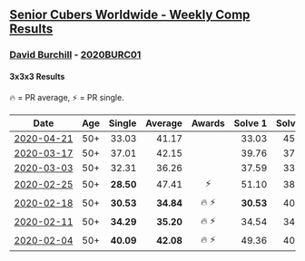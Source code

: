 <style>table {white-space: nowrap;}</style>

## [Senior Cubers Worldwide - Weekly Comp Results](/scw-comp/results/)
### [David Burchill](README.md) - [2020BURC01](https://www.worldcubeassociation.org/persons/2020BURC01?event=333)
#### 3x3x3 Results

<span style="white-space: nowrap;">🔥 = PR average</span>, <span style="white-space: nowrap;">⚡ = PR single</span>.

| Date | Age | Single | Average | Awards | Solve 1 | Solve 2 | Solve 3 | Solve 4 | Solve 5 | Video |
| :--: | :--: | --: | --: | :--: | --: | --: | --: | --: | --: | :-- |
| [2020-04-21](../../results/2020-04-21/333.md) | 50+ | 33.03 | 41.17 |  | 33.03 | 45.61 | 43.93 | 35.11 | 44.46 | [Link](https://www.facebook.com/events/880278499062375/permalink/884812808608944/) |
| [2020-03-17](../../results/2020-03-17/333.md) | 50+ | 37.01 | 42.15 |  | 39.76 | 37.01 | 42.97 | 44.71 | 43.71 | [Link](https://www.facebook.com/events/280686576235146/permalink/284190082551462/) |
| [2020-03-03](../../results/2020-03-03/333.md) | 50+ | 32.31 | 36.26 |  | 37.59 | 33.98 | 37.21 | 41.18 | 32.31 | [Link](https://www.facebook.com/events/241721610185997/permalink/245711369787021/) |
| [2020-02-25](../../results/2020-02-25/333.md) | 50+ | **28.50** | 47.41 | ⚡ | 51.10 | 38.22 | **28.50** | 1:02.78 | 52.90 | [Link](https://www.facebook.com/events/196320811461109/permalink/200026074423916/) |
| [2020-02-18](../../results/2020-02-18/333.md) | 50+ | **30.53** | **34.84** | 🔥 ⚡ | **30.53** | 40.62 | 34.77 | 38.55 | 31.20 | [Link](https://www.facebook.com/events/2558750947697073/permalink/2563602730545228/) |
| [2020-02-11](../../results/2020-02-11/333.md) | 50+ | **34.29** | **35.20** | 🔥 ⚡ | 34.54 | 34.48 | **34.29** | 36.59 | 38.19 | |
| [2020-02-04](../../results/2020-02-04/333.md) | 50+ | **40.09** | **42.08** | 🔥 ⚡ | 49.36 | 40.65 | 43.76 | 41.83 | **40.09** | [Link](https://www.facebook.com/groups/1604105099735401/permalink/2137134636432442/) |


<!-- Global site tag (gtag.js) - Google Analytics -->
<script async src="https://www.googletagmanager.com/gtag/js?id=UA-86348435-3"></script>
<script>window.dataLayer = window.dataLayer || []; function gtag() {dataLayer.push(arguments);} gtag('js', new Date()); gtag('config', 'UA-86348435-3');</script>
